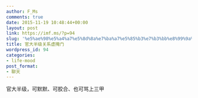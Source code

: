 ```yaml
---
author: F_Ms
comments: true
date: 2015-11-19 10:48:44+00:00
layout: post
link: https://imf.ms/?p=94
slug: '%e5%ae%98%e5%a4%a7%e5%8d%8a%e7%ba%a7%e5%85%b3%e7%b3%bb%e8%99%9a%e6%8e%a9%e9%97%a8'
title: 官大半级关系虚掩门
wordpress_id: 94
categories:
- life-mood
post_format:
- 聊天
---
```


官大半级，可默默、可胶合、也可骂上三甲
